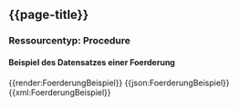 ## {{page-title}}

### Ressourcentyp: Procedure

#### Beispiel des Datensatzes einer Foerderung
<tabs>
    <tab title="Übersicht">      
        {{render:FoerderungBeispiel}}
    </tab>
    <tab title="JSON">
        {{json:FoerderungBeispiel}}
    </tab>
    <tab title="XML">
        {{xml:FoerderungBeispiel}}
    </tab>
</tabs>